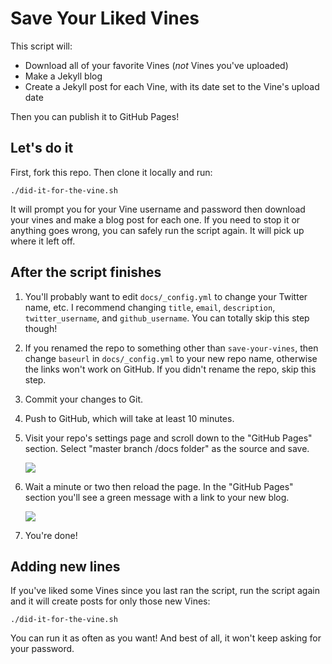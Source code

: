 # Save Your Liked Vines

This script will:

* Download all of your favorite Vines (_not_ Vines you've uploaded)
* Make a Jekyll blog
* Create a Jekyll post for each Vine, with its date set to the Vine's upload
  date

Then you can publish it to GitHub Pages!

## Let's do it

First, fork this repo. Then clone it locally and run:

    ./did-it-for-the-vine.sh

It will prompt you for your Vine username and password then download your vines
and make a blog post for each one. If you need to stop it or anything goes
wrong, you can safely run the script again. It will pick up where it left off.

## After the script finishes

1. You'll probably want to edit `docs/_config.yml` to change your Twitter
   name, etc. I recommend changing `title`, `email`, `description`,
   `twitter_username`, and `github_username`. You can totally skip this step
   though!
1. If you renamed the repo to something other than `save-your-vines`, then
   change `baseurl` in `docs/_config.yml` to your new repo name, otherwise the
   links won't work on GitHub. If you didn't rename the repo, skip this step.
1. Commit your changes to Git.
1. Push to GitHub, which will take at least 10 minutes.
1. Visit your repo's settings page and scroll down to the "GitHub Pages"
   section. Select "master branch /docs folder" as the source and save.

   ![](https://cloud.githubusercontent.com/assets/257678/21215014/4badb86e-c253-11e6-9ee8-ae7a00b2965d.png)

1. Wait a minute or two then reload the page. In the "GitHub Pages" section
   you'll see a green message with a link to your new blog.

   ![](https://cloud.githubusercontent.com/assets/257678/21215388/c86a17ce-c255-11e6-9a46-ef5439d62ee1.png)

1. You're done!

## Adding new lines

If you've liked some Vines since you last ran the script, run the script again
and it will create posts for only those new Vines:

    ./did-it-for-the-vine.sh

You can run it as often as you want! And best of all, it won't keep asking for
your password.
